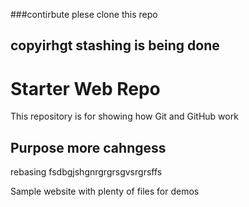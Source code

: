 ###contirbute
plese clone this repo
## copyirhgt stashing is being done
# Starter Web Repo

This repository is for showing how Git and GitHub work

## Purpose more cahngess
rebasing fsdbgjshgnrgrgrsgvsrgrsffs

Sample website with plenty of files for demos